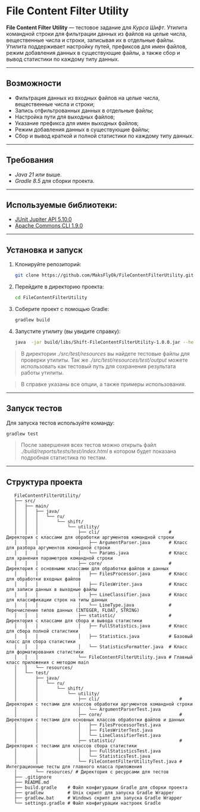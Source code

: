 # File Content Filter Utility

**File Content Filter Utility** — тестовое задание для _Курса Шифт_. Утилита командной строки для фильтрации данных из файлов на целые числа, вещественные числа и строки, записывая их в отдельные файлы. Утилита поддерживает настройку путей, префиксов для имен файлов, режим добавления данных в существующие файлы, а также сбор и вывод статистики по каждому типу данных.

---

## Возможности

- Фильтрация данных из входных файлов на целые числа, вещественные числа и строки;
- Запись отфильтрованных данных в отдельные файлы;
- Настройка пути для выходных файлов;
- Указание префикса для имен выходных файлов;
- Режим добавления данных в существующие файлы;
- Сбор и вывод краткой и полной статистики по каждому типу данных.

---

## Требования

- _Java 21 или_ выше.
- _Gradle 8.5_ для сборки проекта.

---

## Используемые библиотеки:

- [JUnit Jupiter API 5.10.0](https://mvnrepository.com/artifact/org.junit.jupiter/junit-jupiter-api/5.10.0)
- [Apache Commons CLI 1.9.0](https://mvnrepository.com/artifact/commons-cli/commons-cli/1.9.0)

---

## Установка и запуск

1. Клонируйте репозиторий:

   ```bash
   git clone https://github.com/MaksFlyOk/FileContentFilterUtility.git
   ```
2. Перейдите в директорию проекта:

   ```bash
   cd FileContentFilterUtility
   ```
   
3. Соберите проект с помощью Gradle:
   ```bash
   gradlew build
   ```

4. Запустите утилиту (вы увидите справку):
   ```bash
   java  -jar build/libs/Shift-FileContentFilterUtility-1.0.0.jar --help
   ```

> В директории _./src/test/resources_ вы найдете тестовые файлы для проверки утилиты. Так же _./src/test/resources/test/output_ можете использовать как тестовый путь для сохранения результата работы утилиты.

> В справке указаны все опции, а также примеры использования.

---

## Запуск тестов

Для запуска тестов используйте команду:
```bash
gradlew test
```

> После завершения всех тестов можно открыть файл _./build/reports/tests/test/index.html_ в котором будет показана подробная статистика по тестам.

---

## Структура проекта
```
   FileContentFilterUtility/
   ├── src/
   │   ├── main/
   │   │   ├── java/
   │   │   │   └── ru/
   │   │   │       └── shift/
   │   │   │           └── utility/
   │   │   │               ├── cli/                          # Директория с классами для обработки аргументов командной строки
   │   │   │               │   ├── ArgumentParser.java       # Класс для разбора аргументов командной строки
   │   │   │               │   └── Params.java               # Класс для хранения параметров командной строки
   │   │   │               ├── core/                         # Директория с основными классами для обработки файлов и данных
   │   │   │               │   ├── FilesProcessor.java       # Класс для обработки входных файлов
   │   │   │               │   ├── FilesWriter.java          # Класс для записи данных в выходные файлы
   │   │   │               │   ├── LineClassifier.java       # Класс для классификации строк на типы данных
   │   │   │               │   └── LineType.java             # Перечисление типов данных (INTEGER, FLOAT, STRING)
   │   │   │               ├── statistic/                    # Директория с классами для сбора и вывода статистики
   │   │   │               │   ├── FullStatistics.java       # Класс для сбора полной статистики
   │   │   │               │   ├── Statistics.java           # Базовый класс для сбора статистики
   │   │   │               │   └── StatisticsFormatter.java  # Класс для форматирования статистики
   │   │   │               └── FileContentFilterUtility.java # Главный класс приложения с методом main
   │   │   └── resources/
   │   └── test/
   │       ├── java/
   │       │   └── ru/
   │       │       └── shift/
   │       │           └── utility/
   │       │               ├── cli/                              # Директория с тестами для классов обработки аргументов командной строки
   │       │               │   └── ArgumentParserTest.java
   │       │               ├── core/                             # Директория с тестами для основных классов обработки файлов и данных
   │       │               │   ├── FilesProcessorTest.java
   │       │               │   ├── FilesWriterTest.java
   │       │               │   └── LineClassifierTest.java
   │       │               ├── statistic/                        # Директория с тестами для классов сбора статистики
   │       │               │   ├── FullStatisticsTest.java
   │       │               │   └── StatisticsTest.java
   │       │               └── FileContentFilterUtilityTest.java # Интеграционные тесты для главного класса приложения
   │       └── resources/ # Директория с ресурсами для тестов
   ├── .gitignore
   ├── README.md 
   ├── build.gradle    # Файл конфигурации Gradle для сборки проекта
   ├── gradlew         # Unix скрипт для запуска Gradle Wrapper
   ├── gradlew.bat     # Windows скрипт для запуска Gradle Wrapper
   └── settings.gradle # Файл конфигурации настроек Gradle
```